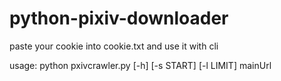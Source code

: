 # python-pixiv-downloader
paste your cookie into cookie.txt and use it with cli

usage: python pxivcrawler.py [-h] [-s START] [-l LIMIT] mainUrl
 
